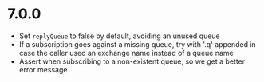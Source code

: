 7.0.0
=====
* Set `replyQueue` to false by default, avoiding an unused queue
* If a subscription goes against a missing queue, try with '.q' appended in case the caller used an exchange name instead of a queue name
* Assert when subscribing to a non-existent queue, so we get a better error message
